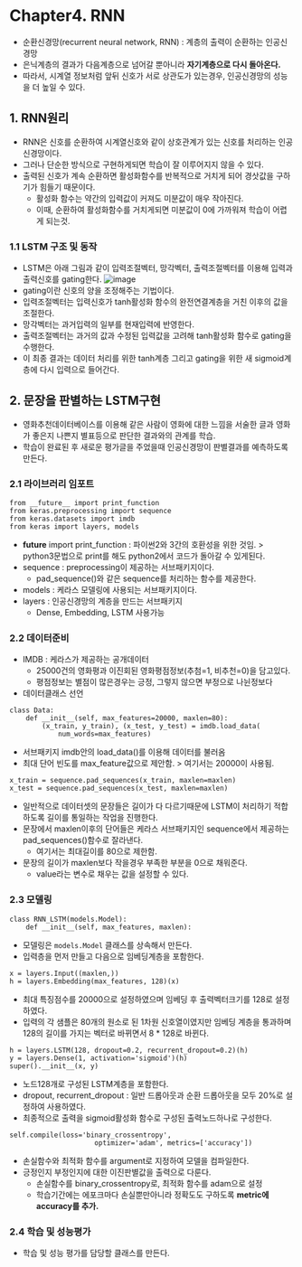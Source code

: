 # Chapter4. RNN

- 순환신경망(recurrent neural network, RNN) : 계층의 출력이 순환하는 인공신경망
- 은닉계층의 결과가 다음계층으로 넘어갈 뿐아니라 **자기계층으로 다시 돌아온다.**
- 따라서, 시계열 정보처럼 앞뒤 신호가 서로 상관도가 있는경우, 인공신경망의 성능을 더 높일 수 있다.

## 1. RNN원리
- RNN은 신호를 순환하여 시계열신호와 같이 상호관계가 있는 신호를 처리하는 인공신경망이다.
- 그러나 단순한 방식으로 구현하게되면 학습이 잘 이루어지지 않을 수 있다.
- 출력된 신호가 계속 순환하면 활성화함수를 반복적으로 거치게 되어 경삿값을 구하기가 힘들기 때문이다.
  - 활성화 함수는 약간의 입력값이 커져도 미분값이 매우 작아진다. 
  - 이때, 순환하여 활성화함수를 거치게되면 미분값이 0에 가까워져 학습이 어렵게 되는것.

### 1.1 LSTM 구조 및 동작
- LSTM은 아래 그림과 같이 입력조절벡터, 망각벡터, 출력조절벡터를 이용해 입력과 출력신호를 gating한다.
![image](https://user-images.githubusercontent.com/70633080/111955668-2544ff00-8b2d-11eb-9972-7444c6ca678d.png)
- gating이란 신호의 양을 조정해주는 기법이다.
- 입력조절벡터는 입력신호가 tanh활성화 함수의 완전연결계층을 거친 이후의 값을 조절한다.
- 망각벡터는 과거입력의 일부를 현재입력에 반영한다.
- 출력조절벡터는 과거의 값과 수정된 입력값을 고려해 tanh활성화 함수로 gating을 수행한다.
- 이 최종 결과는 데이터 처리를 위한 tanh계층 그리고 gating을 위한 새 sigmoid계층에 다시 입력으로 들어간다.

## 2. 문장을 판별하는 LSTM구현
- 영화추천데이터베이스를 이용해 같은 사람이 영화에 대한 느낌을 서술한 글과 영화가 좋은지 나쁜지 별표등으로 판단한 결과와의 관계를 학습.
- 학습이 완료된 후 새로운 평가글을 주었을때 인공신경망이 판별결과를 예측하도록 만든다.
### 2.1 라이브러리 임포트
```
from __future__ import print_function 
from keras.preprocessing import sequence
from keras.datasets import imdb
from keras import layers, models
```
- __future__ import print_function : 파이썬2와 3간의 호환성을 위한 것임. > python3문법으로 print를 해도 python2에서 코드가 돌아갈 수 있게된다.
- sequence : preprocessing이 제공하는 서브패키지이다.
  - pad_sequence()와 같은 sequence를 처리하는 함수를 제공한다.
- models : 케라스 모델링에 사용되는 서브패키지이다. 
- layers : 인공신경망의 계층을 만드는 서브패키지
  - Dense, Embedding, LSTM 사용가능
### 2.2 데이터준비
- IMDB : 케라스가 제공하는 공개데이터
  - 25000건의 영화평과 이진회된 영화평점정보(추첨=1, 비추천=0)을 담고있다.
  - 평점정보는 별점이 많은경우는 긍정, 그렇지 않으면 부정으로 나뉜정보다
- 데이터클래스 선언
```
class Data:
    def __init__(self, max_features=20000, maxlen=80):
        (x_train, y_train), (x_test, y_test) = imdb.load_data(
            num_words=max_features)
```
- 서브패키지 imdb안의 load_data()를 이용해 데이터를 불러옴
- 최대 단어 빈도를 max_feature값으로 제안함. > 여기서는 20000이 사용됨.

```
x_train = sequence.pad_sequences(x_train, maxlen=maxlen)
x_test = sequence.pad_sequences(x_test, maxlen=maxlen)
```
- 일반적으로 데이터셋의 문장들은 길이가 다 다르기때문에 LSTM이 처리하기 적합하도록 길이를 통일하는 작업을 진행한다.
- 문장에서 maxlen이후의 단어들은 케라스 서브패키지인 sequence에서 제공하는 pad_sequences()함수로 잘라낸다.
  - 여기서는 최대길이를 80으로 제한함.
- 문장의 길이가 maxlen보다 작을경우 부족한 부분을 0으로 채워준다.
  - value라는 변수로 채우는 값을 설정할 수 있다.

### 2.3 모델링
```
class RNN_LSTM(models.Model):
    def __init__(self, max_features, maxlen):
```
- 모델링은 ```models.Model``` 클래스를 상속해서 만든다.
- 입력층을 먼저 만들고 다음으로 임베딩계층을 포함한다.
```
x = layers.Input((maxlen,))
h = layers.Embedding(max_features, 128)(x)
```
- 최대 특징점수를 20000으로 설정하였으며 임베딩 후 출력벡터크기를 128로 설정하였다.
- 입력의 각 샘플은 80개의 원소로 된 1차원 신호열이였지만 임베딩 계층을 통과하며 128의 길이를 가지는 벡터로 바뀌면서 8 * 128로 바뀐다.
```
h = layers.LSTM(128, dropout=0.2, recurrent_dropout=0.2)(h)
y = layers.Dense(1, activation='sigmoid')(h)
super().__init__(x, y)
```
- 노드128개로 구성된 LSTM계층을 포함한다.
- dropout, recurrent_dropout : 일반 드롭아웃과 순환 드롭아웃을 모두 20%로 설정하여 사용하였다.
- 최종적으로 출력을 sigmoid활성화 함수로 구성된 출력노드하나로 구성한다.
```
self.compile(loss='binary_crossentropy',
                     optimizer='adam', metrics=['accuracy'])
```
- 손실함수와 최적화 함수를 argument로 지정하여 모델을 컴파일한다.
- 긍정인지 부정인지에 대한 이진판별값을 출력으로 다룬다.
  - 손실함수를 binary_crossentropy로, 최적화 함수를 adam으로 설정
  - 학습기간에는 에포크마다 손실뿐만아니라 정확도도 구하도록 **metric에 accuracy를 추가.**

### 2.4 학습 및 성능평가
- 학습 및 성능 평가를 담당할 클래스를 만든다.
